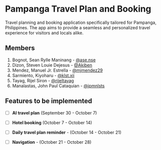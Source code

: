 # Pampanga Travel Plan and Booking

Travel planning and booking application specifically tailored for Pampanga, Philippines. The app aims to provide a seamless and personalized travel experience for visitors and locals alike.

## Members

1. Bognot, Sean Rylle Maninang - [@ase.nse](https://gitlab.com/ase.nse)
2. Dizon, Steven Louie Dejesus - [@Akiben](https://gitlab.com/Akiben)
3. Mendez, Manuel Jr. Estrella - [@mjmendez29](https://gitlab.com/mjmendez29)
4. Sarmiento, Kiyoharu - [@klst.xii](https://gitlab.com/klst.xii)
5. Tayag, Rijel Siron - [@rijeltayag](https://gitlab.com/rijeltayag)
6. Manalastas, John Paul Cataquian - [@jpmnlsts](https://gitlab.com/jpmnlsts)

## Features to be implemented

- [ ] **AI travel plan** (September 30 - October 7)
- [ ] **Hotel booking** (October 7 - October 14)
- [ ] **Daily travel plan reminder** - (October 14 - October 21)
- [ ] **Navigation** - (October 21 - October 28)
   